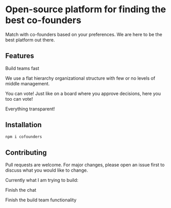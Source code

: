 # Open-source platform for finding the best co-founders
Match with co-founders based on your preferences. We are here to be the best platform out there.

## Features
Build teams fast 

We use a flat hierarchy organizational structure with few or no levels of middle management.

You can vote! Just like on a board where you approve decisions, here you too can vote! 

Everything transparent!

## Installation
```bash
npm i cofounders
```

## Contributing
Pull requests are welcome. For major changes, please open an issue first to discuss what you would like to change.

Currently what I am trying to build:

Finish the chat

Finish the build team functionality
